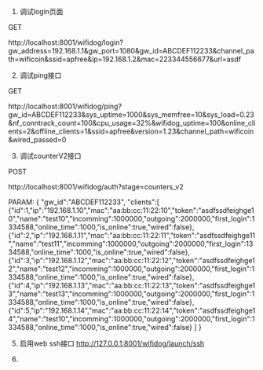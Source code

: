 1. 调试login页面

GET

http://localhost:8001/wifidog/login?gw_address=192.168.1.1&gw_port=1080&gw_id=ABCDEF112233&channel_path=wificoin&ssid=apfree&ip=192.168.1.2&mac=223344556677&url=asdf


2. 调试ping接口

GET

http://localhost:8001/wifidog/ping?gw_id=ABCDEF112233&sys_uptime=1000&sys_memfree=10&sys_load=0.23&nf_conntrack_count=100&cpu_usage=32%&wifidog_uptime=100&online_clients=2&offline_clients=1&ssid=apfree&version=1.23&channel_path=wificoin&wired_passed=0

3. 调试counterV2接口

POST

http://localhost:8001/wifidog/auth?stage=counters_v2

PARAM:
{
  "gw_id":"ABCDEF112233",
  "clients":[
    {"id":1,"ip":"192.168.1.10","mac":"aa:bb:cc:11:22:10","token":"asdfssdfeighge10","name":"test10","incomming":1000000,"outgoing":2000000,"first_login":1334588,"online_time":1000,"is_online":true,"wired":false},
   {"id":2,"ip":"192.168.1.11","mac":"aa:bb:cc:11:22:11","token":"asdfssdfeighge11","name":"test11","incomming":1000000,"outgoing":2000000,"first_login":1334588,"online_time":1000,"is_online":true,"wired":false},
   {"id":3,"ip":"192.168.1.12","mac":"aa:bb:cc:11:22:12","token":"asdfssdfeighge12","name":"test12","incomming":1000000,"outgoing":2000000,"first_login":1334588,"online_time":1000,"is_online":true,"wired":false},
   {"id":4,"ip":"192.168.1.13","mac":"aa:bb:cc:11:22:13","token":"asdfssdfeighge13","name":"test13","incomming":1000000,"outgoing":2000000,"first_login":1334588,"online_time":1000,"is_online":true,"wired":false},
   {"id":5,"ip":"192.168.1.14","mac":"aa:bb:cc:11:22:14","token":"asdfssdfeighge14","name":"test10","incomming":1000000,"outgoing":2000000,"first_login":1334588,"online_time":1000,"is_online":true,"wired":false}
  ]
}

5. 启用web ssh接口
http://127.0.0.1:8001/wifidog/launch/ssh

7. 
